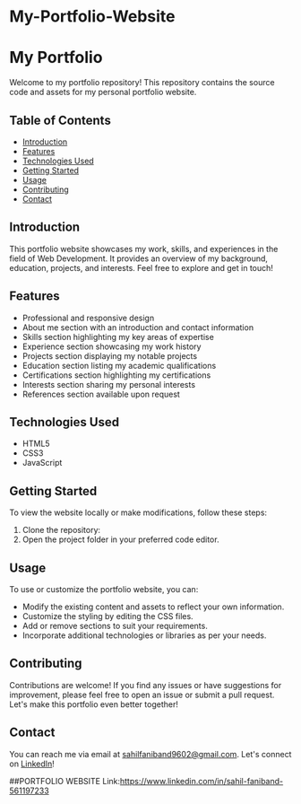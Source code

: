# My-Portfolio-Website

# My Portfolio

Welcome to my portfolio repository! This repository contains the source code and assets for my personal portfolio website.

## Table of Contents

- [Introduction](#introduction)
- [Features](#features)
- [Technologies Used](#technologies-used)
- [Getting Started](#getting-started)
- [Usage](#usage)
- [Contributing](#contributing)
- [Contact](#contact)

## Introduction

This portfolio website showcases my work, skills, and experiences in the field of Web Development. It provides an overview of my background, education, projects, and interests. Feel free to explore and get in touch!

## Features

- Professional and responsive design
- About me section with an introduction and contact information
- Skills section highlighting my key areas of expertise
- Experience section showcasing my work history
- Projects section displaying my notable projects
- Education section listing my academic qualifications
- Certifications section highlighting my certifications
- Interests section sharing my personal interests
- References section available upon request

## Technologies Used

- HTML5
- CSS3
- JavaScript

## Getting Started

To view the website locally or make modifications, follow these steps:

1. Clone the repository:
2. Open the project folder in your preferred code editor.

## Usage

To use or customize the portfolio website, you can:

- Modify the existing content and assets to reflect your own information.
- Customize the styling by editing the CSS files.
- Add or remove sections to suit your requirements.
- Incorporate additional technologies or libraries as per your needs.

## Contributing

Contributions are welcome! If you find any issues or have suggestions for improvement, please feel free to open an issue or submit a pull request. Let's make this portfolio even better together!

## Contact

You can reach me via email at sahilfaniband9602@gmail.com. Let's connect on [LinkedIn](https://www.linkedin.com/in/sahil-faniband-561197233)!


##PORTFOLIO WEBSITE
Link:https://www.linkedin.com/in/sahil-faniband-561197233

